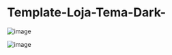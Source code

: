 # Template-Loja-Tema-Dark-

![image](https://github.com/user-attachments/assets/fc010af2-ad4d-477a-930b-0d69c7d2bb40)

![image](https://github.com/user-attachments/assets/20aeacc7-3867-47e7-b3c0-4e79d4ad1475)

